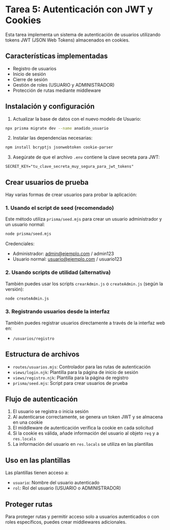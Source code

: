 # Tarea 5: Autenticación con JWT y Cookies

Esta tarea implementa un sistema de autenticación de usuarios utilizando tokens JWT (JSON Web Tokens) almacenados en cookies.

## Características implementadas

- Registro de usuarios
- Inicio de sesión
- Cierre de sesión
- Gestión de roles (USUARIO y ADMINISTRADOR)
- Protección de rutas mediante middleware

## Instalación y configuración

1. Actualizar la base de datos con el nuevo modelo de Usuario:

```bash
npx prisma migrate dev --name anadido_usuario
```

2. Instalar las dependencias necesarias:

```bash
npm install bcryptjs jsonwebtoken cookie-parser
```

3. Asegúrate de que el archivo `.env` contiene la clave secreta para JWT:

```
SECRET_KEY="tu_clave_secreta_muy_segura_para_jwt_tokens"
```

## Crear usuarios de prueba

Hay varias formas de crear usuarios para probar la aplicación:

### 1. Usando el script de seed (recomendado)

Este método utiliza `prisma/seed.mjs` para crear un usuario administrador y un usuario normal:

```bash
node prisma/seed.mjs
```

Credenciales:
- Administrador: admin@ejemplo.com / admin123
- Usuario normal: usuario@ejemplo.com / usuario123

### 2. Usando scripts de utilidad (alternativa)

También puedes usar los scripts `crearAdmin.js` o `createAdmin.js` (según la versión):

```bash
node createAdmin.js
```

### 3. Registrando usuarios desde la interfaz

También puedes registrar usuarios directamente a través de la interfaz web en:
- `/usuarios/registro`

## Estructura de archivos

- `routes/usuarios.mjs`: Controlador para las rutas de autenticación
- `views/login.njk`: Plantilla para la página de inicio de sesión
- `views/registro.njk`: Plantilla para la página de registro
- `prisma/seed.mjs`: Script para crear usuarios de prueba

## Flujo de autenticación

1. El usuario se registra o inicia sesión
2. Al autenticarse correctamente, se genera un token JWT y se almacena en una cookie
3. El middleware de autenticación verifica la cookie en cada solicitud
4. Si la cookie es válida, añade información del usuario al objeto `req` y a `res.locals`
5. La información del usuario en `res.locals` se utiliza en las plantillas

## Uso en las plantillas

Las plantillas tienen acceso a:

- `usuario`: Nombre del usuario autenticado
- `rol`: Rol del usuario (USUARIO o ADMINISTRADOR)

## Proteger rutas

Para proteger rutas y permitir acceso solo a usuarios autenticados o con roles específicos, puedes crear middlewares adicionales.